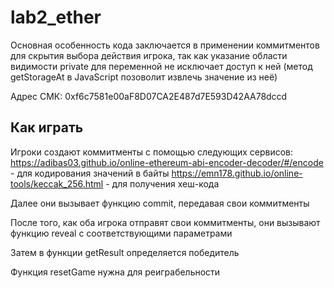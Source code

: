# lab2_ether

Основная особенность кода заключается в применении коммитментов для скрытия выбора действия игрока, 
так как указание области видимости private для переменной не исключает доступ к ней
(метод getStorageAt в JavaScript позоволит извлечь значение из неё)

Адрес СМК: 0xf6c7581e00aF8D07CA2E487d7E593D42AA78dccd 

## Как играть
Игроки создают коммитменты с помощью следующих сервисов:
https://adibas03.github.io/online-ethereum-abi-encoder-decoder/#/encode - для кодирования значений в байты
https://emn178.github.io/online-tools/keccak_256.html - для получения хеш-кода

Далее они вызывает функцию commit, передавая свои коммитменты

После того, как оба игрока отправят свои коммитменты, они вызывают функцию reveal с соответствующими параметрами

Затем в функции getResult определяется победитель

Функция resetGame нужна для реиграбельности 
